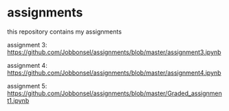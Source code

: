 # assignments
this repository contains my assignments


assignment 3: https://github.com/Jobbonsel/assignments/blob/master/assignment3.ipynb


assignment 4: https://github.com/Jobbonsel/assignments/blob/master/assignment4.ipynb


assignment 5: https://github.com/Jobbonsel/assignments/blob/master/Graded_assignment1.ipynb

